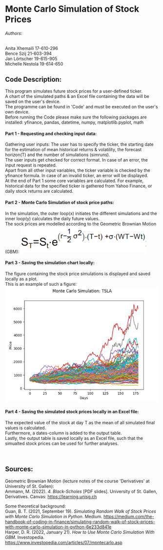 # Monte Carlo Simulation of Stock Prices

###### Authors:
Anita Xhemaili 17-610-296 <br/>
Bence Szij 21-603-394 <br/>
Jan Lörtscher 19-615-905 <br/>
Michelle Nestola 19-614-650 <br/>

## Code Description:
This program simulates future stock prices for a user-defined ticker.<br/>
A chart of the simulated paths & an Excel file containing the data will be saved on the user's device.<br/>
The programme can be found in 'Code' and must be executed on the user's own device. <br/>
Before running the Code please make sure the following packages are installed: yfinance, pandas, datetime, numpy, matplotlib.pyplot, math <br/>
#### Part 1 - Requesting and checking input data:
Gathering user inputs: 
The user has to specify the ticker, the starting date for the estimation of mean historical returns & volatility, the forecast horizon(T) and the number of simulations (simruns). <br/>
The user inputs get checked for correct format. In case of an error, the input request is repeated.<br/>
Apart from all other input variables, the ticker variable is checked by the yfinance formula. In case of an invalid ticker, an error will be displayed.<br/>
At the end of Part 1 some core variables are calculated. For example, historical data for the specified ticker is gathered from Yahoo Finance, or daily stock returns are calculated. <br/>
#### Part 2 - Monte Carlo Simulation of stock price paths:
In the simulation, the outer loop(x) initiates the different simulations and the inner loop(y) calculates the daily future values. <br/>
The sock prices are modelled according to the Geometric Brownian Motion (GBM): ![GeometricBrownianMotion Formula](/GBM.PNG)
<br/>
#### Part 3 - Saving the simulation chart locally:
The figure containing the stock price simulations is displayed and saved locally as a plot.<br/>
This is an example of such a figure:
![SimulationChart Tesla](/SimulationChart.png)
<br/>
#### Part 4 - Saving the simulated stock prices locally in an Excel file:
The expected value of the stock at day T as the mean of all simulated final values is calculated. <br/>
Furthermore, a dates-column is added to the output table. <br/>
Lastly, the output table is saved locally as an Excel file, such that the simualted stock prices can be used for further analyses. <br/>
<br/>
<br/>
## Sources:
Geometric Brownian Motion (lecture notes of the course 'Derivatives' at University of St. Gallen):<br/>
Ammann, M. (2022). *4. Black-Scholes* [PDF slides]. University of St. Gallen, Derivatives. Canvas: https://learning.unisg.ch

Some theoretical background:<br/>
Guan, B. T. (2021, September 19). *Simulating Random Walk of Stock Prices with Monte Carlo Simulation in Python*. Medium. https://medium.com/the-handbook-of-coding-in-finance/simulating-random-walk-of-stock-prices-with-monte-carlo-simulation-in-python-6e233d841e <br/>
Harper, D. R. (2022, January 21). *How to Use Monte Carlo Simulation With GBM*. Investopedia. https://www.investopedia.com/articles/07/montecarlo.asp
